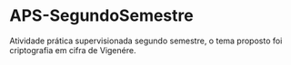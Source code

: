 # APS-SegundoSemestre
Atividade prática supervisionada segundo semestre, o tema proposto foi criptografia em cifra de Vigenére.
